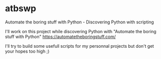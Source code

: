 # atbswp
Automate the boring stuff with Python - Discovering Python with scripting

I'll work on this project while discovering Python with "Automate the boring stuff with Python"
https://automatetheboringstuff.com/

I'll try to build some usefull scripts for my personnal projects but don't get your hopes too high ;)
